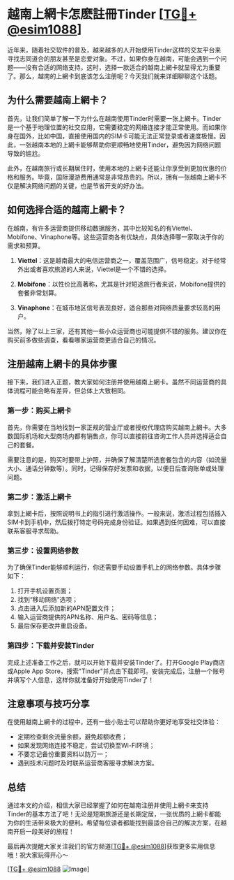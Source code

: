 # 越南上網卡怎麽註冊Tinder [[TG💪+ @esim1088](https://t.me/s/esim1088)]

近年来，随着社交软件的普及，越来越多的人开始使用Tinder这样的交友平台来寻找志同道合的朋友甚至是恋爱对象。不过，如果你身在越南，可能会遇到一个问题——没有合适的网络支持。这时，选择一款适合的越南上網卡就显得尤为重要了。那么，越南的上網卡到底该怎么注册呢？今天我们就来详细聊聊这个话题。

## 为什么需要越南上網卡？

首先，让我们简单了解一下为什么在越南使用Tinder时需要一张上網卡。Tinder是一个基于地理位置的社交应用，它需要稳定的网络连接才能正常使用。而如果你身在国外，比如中国，直接使用国内的SIM卡可能无法正常登录或者速度极慢。因此，一张越南本地的上網卡能够帮助你更顺畅地使用Tinder，避免因为网络问题导致的尴尬。

此外，在越南旅行或长期居住时，使用本地的上網卡还能让你享受到更加优惠的价格和服务。毕竟，国际漫游费用通常是非常昂贵的。所以，拥有一张越南上網卡不仅是解决网络问题的关键，也是节省开支的好办法。

## 如何选择合适的越南上網卡？

在越南，有许多运营商提供移动数据服务，其中比较知名的有Viettel、Mobifone、Vinaphone等。这些运营商各有优缺点，具体选择哪一家取决于你的需求和预算。

1. **Viettel**：这是越南最大的电信运营商之一，覆盖范围广，信号稳定。对于经常外出或者喜欢旅游的人来说，Viettel是一个不错的选择。
   
2. **Mobifone**：以性价比高著称，尤其是针对短途旅行者来说，Mobifone提供的套餐非常划算。

3. **Vinaphone**：在城市地区信号表现良好，适合那些对网络质量要求较高的用户。

当然，除了以上三家，还有其他一些小众运营商也可能提供不错的服务。建议你在购买前多做些调查，看看哪家运营商更适合自己的情况。

## 注册越南上網卡的具体步骤

接下来，我们进入正题，教大家如何注册并使用越南上網卡。虽然不同运营商的具体流程可能会略有差异，但总体上大致相同。

### 第一步：购买上網卡

首先，你需要在当地找到一家正规的营业厅或者授权代理店购买越南上網卡。大多数国际机场和大型商场内都有销售点，你可以直接前往咨询工作人员并选择适合自己的套餐。

需要注意的是，购买时要带上护照，并确保了解清楚所选套餐包含的内容（如流量大小、通话分钟数等）。同时，记得保存好发票和收据，以便日后查询账单或处理问题。

### 第二步：激活上網卡

拿到上網卡后，按照说明书上的指引进行激活操作。一般来说，激活过程包括插入SIM卡到手机中，然后拨打特定号码完成身份验证。如果遇到任何困难，可以直接联系客服寻求帮助。

### 第三步：设置网络参数

为了确保Tinder能够顺利运行，你还需要手动设置手机上的网络参数。具体步骤如下：

1. 打开手机设置页面；
2. 找到“移动网络”选项；
3. 点击进入后添加新的APN配置文件；
4. 输入运营商提供的APN名称、用户名、密码等信息；
5. 最后保存更改并重启设备。

### 第四步：下载并安装Tinder

完成上述准备工作之后，就可以开始下载并安装Tinder了。打开Google Play商店或Apple App Store，搜索"Tinder"并点击下载即可。安装完成后，注册一个账号并填写个人信息，这样你就准备好开始使用Tinder了！

## 注意事项与技巧分享

在使用越南上網卡的过程中，还有一些小贴士可以帮助你更好地享受社交体验：

- 定期检查剩余流量余额，避免超额收费；
- 如果发现网络连接不稳定，尝试切换至Wi-Fi环境；
- 不要忘记备份重要资料以防万一；
- 遇到技术问题时及时联系运营商客服寻求解决方案。

## 总结

通过本文的介绍，相信大家已经掌握了如何在越南注册并使用上網卡来支持Tinder的基本方法了吧！无论是短期旅游还是长期定居，一张优质的上網卡都能为你的生活带来极大的便利。希望每位读者都能找到最适合自己的解决方案，在越南开启一段美好的旅程！

最后再次提醒大家关注我们的官方频道[[TG💪+ @esim1088](https://t.me/s/esim1088)]获取更多实用信息哦！祝大家玩得开心～

[[TG💪+ @esim1088](https://t.me/s/esim1088) ![Image](https://i.postimg.cc/4NQfJmqS/Snipaste-2025-05-13-00-14-12.png)]